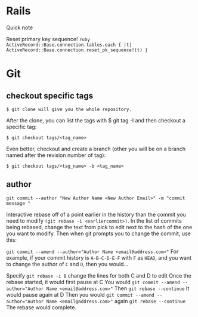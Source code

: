 # Rails

Quick note

Reset primary key sequence!
```ruby ActiveRecord::Base.connection.tables.each { |t| ActiveRecord::Base.connection.reset_pk_sequence!(t) }```



# Git

## checkout specific tags

```$ git clone will give you the whole repository.```

After the clone, you can list the tags with $ git tag -l and then checkout a specific tag:

```$ git checkout tags/<tag_name>```

Even better, checkout and create a branch (other you will be on a branch named after the revision number of tag):

```$ git checkout tags/<tag_name> -b <tag_name>```

## author

```git commit --author "New Author Name <New Author Email>" -m "commit message "```

Interactive rebase off of a point earlier in the history than the commit you need to modify ```(git rebase -i <earliercommit>)```. In the list of commits being rebased, change the text from pick to edit next to the hash of the one you want to modify. Then when git prompts you to change the commit, use this:

```git commit --amend --author="Author Name <email@address.com>"```
For example, if your commit history is ```A-B-C-D-E-F``` with ```F``` as ```HEAD```, and you want to change the author of ```C``` and ```D```, then you would...

Specify ```git rebase -i B```
change the lines for both C and D to edit
Once the rebase started, it would first pause at C
You would ```git commit --amend --author="Author Name <email@address.com>"```
Then ```git rebase --continue```
It would pause again at D
Then you would ```git commit --amend --author="Author Name <email@address.com>"``` again
```git rebase --continue```
The rebase would complete.
